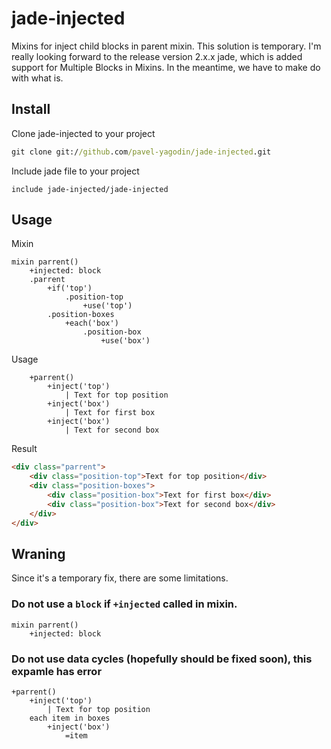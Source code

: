 # jade-injected

Mixins for inject child blocks in parent mixin. This solution is temporary. I'm really looking forward to the release version 2.x.x jade, which is added support for Multiple Blocks in Mixins. In the meantime, we have to make do with what is.


## Install
Clone jade-injected to your project
```cmd
git clone git://github.com/pavel-yagodin/jade-injected.git
```
Include jade file to your project
```jade
include jade-injected/jade-injected
```
## Usage
Mixin
```jade
mixin parrent()
    +injected: block
    .parrent
        +if('top')
            .position-top
                +use('top')
        .position-boxes
            +each('box')
                .position-box
                    +use('box')
```
Usage
```jade
    +parrent()
        +inject('top')
            | Text for top position
        +inject('box')
            | Text for first box
        +inject('box')
            | Text for second box
```
Result
```html
<div class="parrent">
    <div class="position-top">Text for top position</div>
    <div class="position-boxes">
        <div class="position-box">Text for first box</div>
        <div class="position-box">Text for second box</div>
    </div>
</div>
```

## Wraning

Since it's a temporary fix, there are some limitations.

### Do not use a `block` if `+injected` called in mixin.

```jade
mixin parrent()
    +injected: block
```

### Do not use data cycles (hopefully should be fixed soon), this expamle has error

```jade
+parrent()
    +inject('top')
        | Text for top position
    each item in boxes
        +inject('box')
            =item
```
